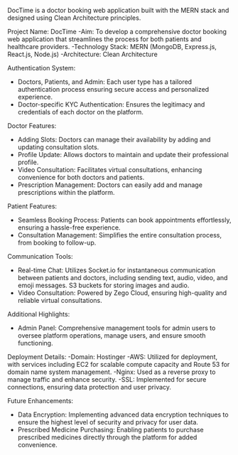 DocTime is a doctor booking web application built with the MERN stack and designed using Clean Architecture principles.

Project Name: DocTime
-Aim: To develop a comprehensive doctor booking web application that streamlines the process for both patients and healthcare providers.
-Technology Stack: MERN (MongoDB, Express.js, React.js, Node.js)
-Architecture: Clean Architecture

Authentication System:
- Doctors, Patients, and Admin: Each user type has a tailored authentication process ensuring secure access and personalized experience.
- Doctor-specific KYC Authentication: Ensures the legitimacy and credentials of each doctor on the platform.

Doctor Features:
- Adding Slots: Doctors can manage their availability by adding and updating consultation slots.
- Profile Update: Allows doctors to maintain and update their professional profile.
- Video Consultation: Facilitates virtual consultations, enhancing convenience for both doctors and patients.
- Prescription Management: Doctors can easily add and manage prescriptions within the platform.

Patient Features:
- Seamless Booking Process: Patients can book appointments effortlessly, ensuring a hassle-free experience.
- Consultation Management: Simplifies the entire consultation process, from booking to follow-up.

Communication Tools:
- Real-time Chat: Utilizes Socket.io for instantaneous communication between patients and doctors, including sending text, audio, video, and emoji messages. S3 buckets for storing images and audio.
- Video Consultation: Powered by Zego Cloud, ensuring high-quality and reliable virtual consultations.

Additional Highlights:
- Admin Panel: Comprehensive management tools for admin users to oversee platform operations, manage users, and ensure smooth functioning.

Deployment Details:
-Domain: Hostinger
-AWS: Utilized for deployment, with services including EC2 for scalable compute capacity and Route 53 for domain name system management.
-Nginx: Used as a reverse proxy to manage traffic and enhance security.
-SSL: Implemented for secure connections, ensuring data protection and user privacy.

Future Enhancements:
- Data Encryption: Implementing advanced data encryption techniques to ensure the highest level of security and privacy for user data.
- Prescribed Medicine Purchasing: Enabling patients to purchase prescribed medicines directly through the platform for added convenience.

